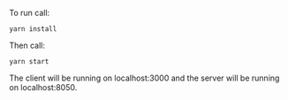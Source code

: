To run call:

`yarn install`

Then call:

`yarn start`

The client will be running on localhost:3000 and the server will be running on localhost:8050.
